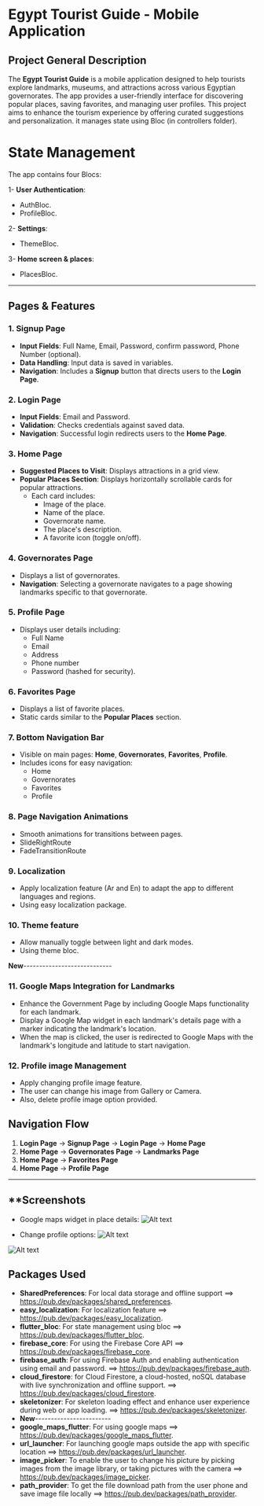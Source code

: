 # Egypt Tourist Guide - Mobile Application

## Project General Description

The **Egypt Tourist Guide** is a mobile application designed to help tourists explore landmarks, museums, and attractions across various Egyptian governorates. The app provides a user-friendly interface for discovering popular places, saving favorites, and managing user profiles. This project aims to enhance the tourism experience by offering curated suggestions and personalization.
it manages state using Bloc (in controllers folder).

# State Management
The app contains four Blocs:
                                      
1- **User Authentication**:                  
   - AuthBloc.
   - ProfileBloc.
     
2- **Settings**:                                                            
   - ThemeBloc.
     
3- **Home screen & places**:                     
  - PlacesBloc.

  -------------------

## Pages & Features

### 1. Signup Page
- **Input Fields**: Full Name, Email, Password, confirm password, Phone Number (optional).
- **Data Handling**: Input data is saved in variables.
- **Navigation**: Includes a **Signup** button that directs users to the **Login Page**.

### 2. Login Page
- **Input Fields**: Email and Password.
- **Validation**: Checks credentials against saved data.
- **Navigation**: Successful login redirects users to the **Home Page**.

### 3. Home Page
- **Suggested Places to Visit**: Displays attractions in a grid view.
- **Popular Places Section**: Displays horizontally scrollable cards for popular attractions.
  - Each card includes:
    - Image of the place.
    - Name of the place.
    - Governorate name.
    - The place's description.
    - A favorite icon (toggle on/off).

### 4. Governorates Page
- Displays a list of governorates.
- **Navigation**: Selecting a governorate navigates to a page showing landmarks specific to that governorate.

### 5. Profile Page
- Displays user details including:
  - Full Name
  - Email
  - Address
  - Phone number
  - Password (hashed for security).

### 6. Favorites Page
- Displays a list of favorite places.
- Static cards similar to the **Popular Places** section.

### 7. Bottom Navigation Bar
- Visible on main pages: **Home**, **Governorates**, **Favorites**, **Profile**.
- Includes icons for easy navigation:
  - Home
  - Governorates
  - Favorites
  - Profile

### 8. Page Navigation Animations
- Smooth animations for transitions between pages.
- SlideRightRoute
- FadeTransitionRoute

### 9. Localization
- Apply localization feature (Ar and En) to adapt the app to different languages and regions.
- Using easy localization package.

### 10. Theme feature
- Allow manually toggle between light and dark modes.
- Using theme bloc.
                                                                                       
**New**----------------------------
### 11. Google Maps Integration for Landmarks
- Enhance the Government Page by including Google Maps functionality for each landmark.
- Display a Google Map widget in each landmark's details page with a marker indicating the landmark's location.
- When the map is clicked, the user is redirected to Google Maps with the landmark's longitude and latitude to start navigation.

### 12. Profile image Management
 - Apply changing profile image feature.
 - The user can change his image from Gallery or Camera.
 - Also, delete profile image option provided.

## Navigation Flow
1. **Login Page** → **Signup Page** → **Login Page** → **Home Page**
2. **Home Page** → **Governorates Page** → **Landmarks Page**
3. **Home Page** → **Favorites Page**
4. **Home Page** → **Profile Page**

-------

## **Screenshots
- Google maps widget in place details:
![Alt text](assets/images/screenshots/place_details_output.png)

- Change profile options:
![Alt text](assets/images/screenshots/change_profile_output1.jpg)

![Alt text](assets/images/screenshots/change_profile_output2.jpg)

## **Packages Used**
- **SharedPreferences**: For local data storage and offline support ==> https://pub.dev/packages/shared_preferences.
- **easy_localization**: For localization feature ==> https://pub.dev/packages/easy_localization.
- **flutter_bloc**: For state management using bloc ==> https://pub.dev/packages/flutter_bloc.
- **firebase_core**:  For using the Firebase Core API ==> https://pub.dev/packages/firebase_core.
- **firebase_auth**: For using Firebase Auth and enabling authentication using email and password. ==> https://pub.dev/packages/firebase_auth.
- **cloud_firestore**: for Cloud Firestore, a cloud-hosted, noSQL database with live synchronization and offline support. ==> https://pub.dev/packages/cloud_firestore.
- **skeletonizer**: For skeleton loading effect and enhance user experience during web or app loading. ==> https://pub.dev/packages/skeletonizer.                                               
- **New**------------------------
- **google_maps_flutter**: For using google maps ==> https://pub.dev/packages/google_maps_flutter.
- **url_launcher**: For launching google maps outside the app with specific location ==> https://pub.dev/packages/url_launcher.
- **image_picker**: To enable the user to change his picture by picking images from the image library, or taking pictures with the camera ==> https://pub.dev/packages/image_picker.
- **path_provider**: To get the file download path from the user phone and save image file locally  ==> https://pub.dev/packages/path_provider.
